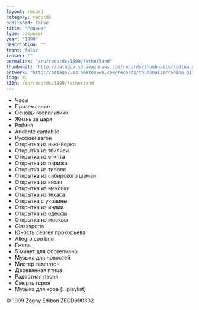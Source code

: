 ```yaml
---
layout: record
category: records
published: false
title: "Родина"
type: composer
year: "1999"
description: ""
front: false
teaser: ""
permalink: "/ru/records/1999/fatherland"
thumbnail: "http://batagov.s3.amazonaws.com/records/thumbnails/rodina.gif"
artwork: "http://batagov.s3.amazonaws.com/records/thumbnails/rodina.gif"
lang: ru
l10n: /en/records/1999/fatherland
---
```


- Часы	 
- Приземление	 
- Основы геополитики	 
- Жизнь за царя	 
- Рябина	 
- Andante cantabile	 
- Русский вагон	 
- Открытка из нью-йорка	 
- Открытка из тбилиси	 
- Открытка из египта	 
- Открытка из парижа	 
- Открытка из тироля	 
- Открытка из сибирского шаман	 
- Открытка из китая	 
- Открытка из мексики	 
- Открытка из техаса	 
- Открытка с украины	 
- Открытка из индии	 
- Открытка из одессы	 
- Открытка из москвы	 
- Glasssports	 
- Юность сергея прокофьева	 
- Allegro con brio	 
- Гжель	 
- 5 минут для фортепиано	 
- Музыка для новостей	 
- Мистер темплтон	 
- Деревянная птица	 
- Радостная песня	 
- Смерть героя	 
- Музыка для хора
{: .playlist} 

© 1999 Zagny Edition ZECD990302